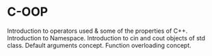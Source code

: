 # C-OOP
Introduction to operators used & some of the properties of C++.
Introduction to Namespace.
Introduction to cin and cout objects of std class.
Default arguments concept.
Function overloading concept.
